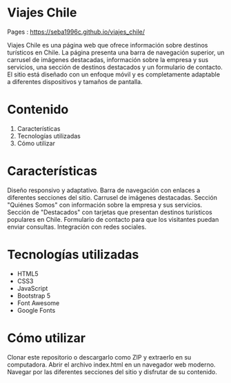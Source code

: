 # Viajes Chile

Pages : https://seba1996c.github.io/viajes_chile/

Viajes Chile es una página web que ofrece información sobre destinos turísticos en Chile. La página presenta una barra de navegación superior, un carrusel de imágenes destacadas, información sobre la empresa y sus servicios, una sección de destinos destacados y un formulario de contacto. El sitio está diseñado con un enfoque móvil y es completamente adaptable a diferentes dispositivos y tamaños de pantalla.

# Contenido

1. Características
2. Tecnologías utilizadas
3. Cómo utilizar

# Características

Diseño responsivo y adaptativo.
Barra de navegación con enlaces a diferentes secciones del sitio.
Carrusel de imágenes destacadas.
Sección "Quiénes Somos" con información sobre la empresa y sus servicios.
Sección de "Destacados" con tarjetas que presentan destinos turísticos populares en Chile.
Formulario de contacto para que los visitantes puedan enviar consultas.
Integración con redes sociales.

# Tecnologías utilizadas

- HTML5
- CSS3
- JavaScript
- Bootstrap 5
- Font Awesome
- Google Fonts

# Cómo utilizar

Clonar este repositorio o descargarlo como ZIP y extraerlo en su computadora.
Abrir el archivo index.html en un navegador web moderno.
Navegar por las diferentes secciones del sitio y disfrutar de su contenido.
